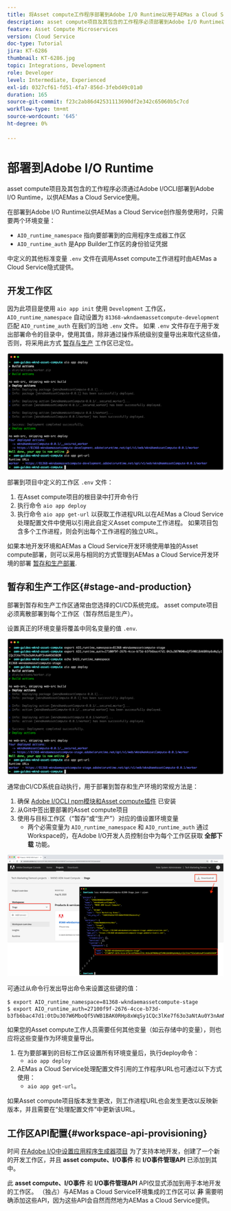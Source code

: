 ```yaml
---
title: 将Asset compute工作程序部署到Adobe I/O Runtime以用于AEMas a Cloud Service
description: asset compute项目及其包含的工作程序必须部署到Adobe I/O Runtime以供AEMas a Cloud Service使用。
feature: Asset Compute Microservices
version: Cloud Service
doc-type: Tutorial
jira: KT-6286
thumbnail: KT-6286.jpg
topic: Integrations, Development
role: Developer
level: Intermediate, Experienced
exl-id: 0327cf61-fd51-4fa7-856d-3febd49c01a0
duration: 165
source-git-commit: f23c2ab86d42531113690df2e342c65060b5c7cd
workflow-type: tm+mt
source-wordcount: '645'
ht-degree: 0%

---
```


# 部署到Adobe I/O Runtime

asset compute项目及其包含的工作程序必须通过Adobe I/OCLI部署到Adobe I/O Runtime，以供AEMas a Cloud Service使用。

在部署到Adobe I/O Runtime以供AEMas a Cloud Service创作服务使用时，只需要两个环境变量：

+ `AIO_runtime_namespace` 指向要部署到的应用程序生成器工作区
+ `AIO_runtime_auth` 是App Builder工作区的身份验证凭据

中定义的其他标准变量 `.env` 文件在调用Asset compute工作进程时由AEMas a Cloud Service隐式提供。

## 开发工作区

因为此项目是使用 `aio app init` 使用 `Development` 工作区， `AIO_runtime_namespace` 自动设置为 `81368-wkndaemassetcompute-development` 匹配 `AIO_runtime_auth` 在我们的当地 `.env` 文件。  如果 `.env` 文件存在于用于发出部署命令的目录中，使用其值，除非通过操作系统级别变量导出来取代这些值，否则，将采用此方式 [暂存与生产](#stage-and-production) 工作区已定位。

![使用.env变量部署aio应用程序](./assets/runtime/development__aio.png)

部署到项目中定义的工作区 `.env` 文件：

1. 在Asset compute项目的根目录中打开命令行
1. 执行命令 `aio app deploy`
1. 执行命令 `aio app get-url` 以获取工作进程URL以在AEMas a Cloud Service处理配置文件中使用以引用此自定义Asset compute工作进程。 如果项目包含多个工作进程，则会列出每个工作进程的独立URL。

如果本地开发环境和AEMas a Cloud Service开发环境使用单独的Asset compute部署，则可以采用与相同的方式管理到AEMas a Cloud Service开发环境的部署 [暂存和生产部署](#stage-and-production).

## 暂存和生产工作区{#stage-and-production}

部署到暂存和生产工作区通常由您选择的CI/CD系统完成。 asset compute项目必须离散部署到每个工作区（暂存然后是生产）。

设置真正的环境变量将覆盖中同名变量的值 `.env`.

![使用导出变量部署aio应用程序](./assets/runtime/stage__export-and-aio.png)

通常由CI/CD系统自动执行，用于部署到暂存和生产环境的常规方法是：

1. 确保 [Adobe I/OCLI npm模块和Asset compute插件](../set-up/development-environment.md#aio) 已安装
1. 从Git中签出要部署的Asset compute项目
1. 使用与目标工作区（“暂存”或“生产”）对应的值设置环境变量
   + 两个必需变量为 `AIO_runtime_namespace` 和 `AIO_runtime_auth` 通过Workspace的，在Adobe I/O开发人员控制台中为每个工作区获取 __全部下载__ 功能。

![Adobe Developer控制台 — AIO运行时命名空间和身份验证](./assets/runtime/stage-auth-namespace.png)

可通过从命令行发出导出命令来设置这些键的值：

```
$ export AIO_runtime_namespace=81368-wkndaemassetcompute-stage
$ export AIO_runtime_auth=27100f9f-2676-4cce-b73d-b3fb6bac47d1:0tDu307W6MboQf5VWB1BAK0RHp8xWqSy1CQc3lKe7f63o3aNtAu0Y3nAmN56502W
```

如果您的Asset compute工作人员需要任何其他变量（如云存储中的变量），则也应将这些变量作为环境变量导出。

1. 在为要部署到的目标工作区设置所有环境变量后，执行deploy命令：
   + `aio app deploy`
1. AEMas a Cloud Service处理配置文件引用的工作程序URL也可通过以下方式使用：
   + `aio app get-url`。

如果Asset compute项目版本发生更改，则工作进程URL也会发生更改以反映新版本，并且需要在“处理配置文件”中更新该URL。

## 工作区API配置{#workspace-api-provisioning}

时间 [在Adobe I/O中设置应用程序生成器项目](../set-up/app-builder.md) 为了支持本地开发，创建了一个新的开发工作区，并且 __asset compute、I/O事件__ 和 __I/O事件管理API__ 已添加到其中。

此 __asset compute、I/O事件__ 和 __I/O事件管理API__ API仅显式添加到用于本地开发的工作区。 （独占）与AEMas a Cloud Service环境集成的工作区可以 __非__ 需要明确添加这些API，因为这些API会自然而然地为AEMas a Cloud Service提供。
